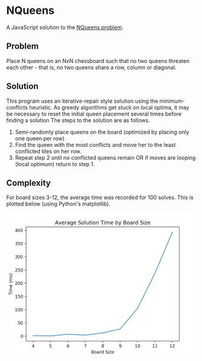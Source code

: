 # NQueens

A JavaScript solution to the [NQueens problem](https://en.wikipedia.org/wiki/Eight_queens_puzzle).

## Problem

Place N queens on an NxN chessboard such that no two queens threaten each other - that is, no two queens share a row, column or diagonal.

## Solution

This program uses an iterative-repair style solution using the minimum-conflicts heuristic. As greedy algorithms get stuck on local optima, it may be necessary to reset the initial queen placement several times before finding a solution The steps to the solution are as follows.

1. Semi-randomly place queens on the board (optimized by placing only one queen per row)
2. Find the queen with the most conflicts and move her to the least conflicted tiles on her row.
3. Repeat step 2 until no conflicted queens remain OR if moves are looping (local optimum) return to step 1.

## Complexity

For board sizes 3-12, the average time was recorded for 100 solves. This is plotted below (using Python's matplotlib).

![time complexity graph](graph.png)
